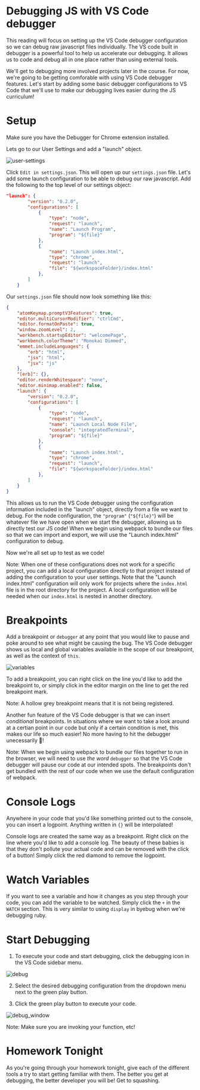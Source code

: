 # Debugging JS with VS Code debugger

This reading will focus on setting up the VS Code debugger configuration so we can debug raw javascript files individually. The VS code built in debugger is a powerful tool to help us accelerate our debugging.  It allows us to code and debug all in one place rather than using external tools.

We'll get to debugging more involved projects later in the course.  For now, we're going to be getting comforable with using VS Code debugger features. Let's start by adding some basic debugger configurations to VS Code that we'll use to make our debugging lives easier during the JS curriculum! 


# Setup
Make sure you have the Debugger for Chrome extension installed. 

Lets go to our User Settings and add a "launch" object.

![user-settings][user-settings]

Click `Edit in settings.json`. This will open up our `settings.json` file.  Let's add some launch configuration to be able to debug our raw javascript. Add the following to the top level of our settings object: 

```json
"launch": {
        "version": "0.2.0",
        "configurations": [
            {
                "type": "node",
                "request": "launch",
                "name": "Launch Program",
                "program": "${file}"
            },
            {
                "name": "Launch index.html",
                "type": "chrome",
                "request": "launch",
                "file": "${workspaceFolder}/index.html"
            },
        ]        
    }
```

Our `settings.json` file should now look something like this:

```json
{
    "atomKeymap.promptV3Features": true,
    "editor.multiCursorModifier": "ctrlCmd",
    "editor.formatOnPaste": true,
    "window.zoomLevel": 2,
    "workbench.startupEditor": "welcomePage",
    "workbench.colorTheme": "Monokai Dimmed",
    "emmet.includeLanguages": {
        "erb": "html",
        "jsx": "html",
        "jsx": "js"
    },
    "[erb]": {},
    "editor.renderWhitespace": "none",
    "editor.minimap.enabled": false,
    "launch": {
        "version": "0.2.0",
        "configurations": [
            {
                "type": "node",
                "request": "launch",
                "name": "Launch Local Node File",
                "console": "integratedTerminal",
                "program": "${file}"
            },
            {
                "name": "Launch index.html",
                "type": "chrome",
                "request": "launch",
                "file": "${workspaceFolder}/index.html"
            },
        ]        
    }
}
```

This allows us to run the VS Code debugger using the configuration information included in the "launch" object, directly from a file we want to debug.  For the node configuration, the `"program"` (`"${file}"`)  will be whatever file we have open when we start the debugger, allowing us to directly test our JS code! When we begin using webpack to bundle our files so that we can import and export, we will use the "Launch index.html" configuration to debug.  

Now we're all set up to test as we code! 

Note: When one of these configurations does not work for a specific project, you can add a local configuration directly to that project instead of adding the configuration to your user settings.  Note that the "Launch index.html" configuration will only work for projects where the `index.html` file is in the root directory for the project.  A local configuration will be needed when our `index.html` is nested in another directory.  

[user-settings]:https://assets.aaonline.io/fullstack/javascript/readings/vs-code-debugger-settings.png


# Breakpoints

Add a breakpoint or `debugger` at any point that you would like to pause and poke around to see what might be causing the bug.  The VS Code debugger shows us local and global variables available in the scope of our breakpoint, as well as the context of `this`.  

![variables][variables]

To add a breakpoint, you can right click on the line you'd like to add the breakpoint to, or simply click in the editor margin on the line to get the red breakpoint mark.

Note: A hollow grey breakpoint means that it is not being registered.

Another fun feature of the VS Code debugger is that we can insert _conditional_ breakpoints.  In situations where we want to take a look around at a certian point in our code but only if a certain condition is met, this makes our life so much easier! No more having to hit the debugger unecessarily 🎉!


Note: When we begin using webpack to bundle our files together to run in the browser, we will need to use *the word* `debugger` so that the VS Code debugger will pause our code at our intended spots.  The breakpoints don't get bundled with the rest of our code when we use the default configuration of webpack.

[variables]:https://assets.aaonline.io/fullstack/javascript/readings/vs-code-debugger-window.png


# Console Logs

Anywhere in your code that you'd like something printed out to the console, you can insert a logpoint. Anything written in `{}` will be interpolated! 

Console logs are created the same way as a breakpoint.  Right click on the line where you'd like to add a console log. The beauty of these babies is that they don't pollute your actual code and can be removed with the click of a button! Simply click the red diamond to remove the logpoint.  


# Watch Variables

If you want to see a variable and how it changes as you step through your code, you can add the variable to be watched.  Simply click the `+` in the `WATCH` section.  This is very similar to using `display` in byebug when we're debugging ruby.  

# Start Debugging

1. To execute your code and start debugging, click the debugging icon in the VS Code sidebar menu.

![debug][debug]

2. Select the desired debugging configuration from the dropdown menu next to the green play button.  

3. Click the green play button to execute your code.  

![debug_window][debug_window]

Note: Make sure you are invoking your function, etc!

[debug]:https://assets.aaonline.io/fullstack/javascript/readings/debug.png
[debug_window]:https://assets.aaonline.io/fullstack/javascript/readings/debug_window.png


# Homework Tonight

As you're going through your homework tonight, give each of the different tools a try to start getting familiar with them.  The better you get at debugging, the better developer you will be! Get to squashing. 